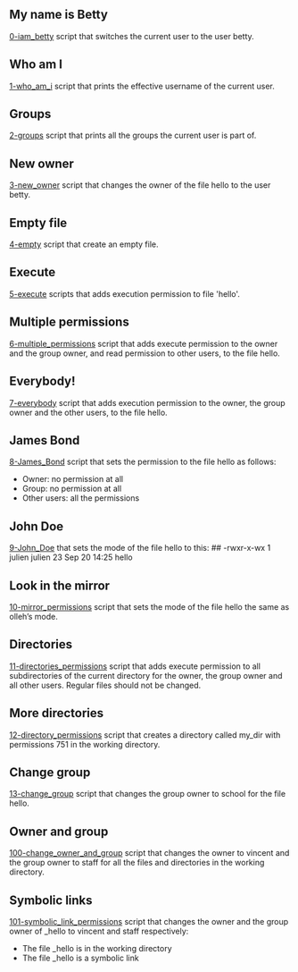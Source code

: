 ## My name is Betty
[0-iam_betty](./0-iam_betty) script that switches the current user to the user betty.
## Who am I
[1-who_am_i](./1-who_am_i) script that prints the effective username of the current user.
## Groups
[2-groups](./2-groups) script that prints all the groups the current user is part of.
## New owner
[3-new_owner](./3-new_owner) script  that changes the owner of the file hello to the user betty.
## Empty file
[4-empty](./4-empty) script that create an empty file.
## Execute
[5-execute](./5-execute) scripts that adds execution permission to file 'hello'.
## Multiple permissions
[6-multiple_permissions](./6-multiple_permissions) script that adds execute permission to the owner and the group owner, and read permission to other users, to the file hello.
## Everybody!
[7-everybody](./7-everybody) script that adds execution permission to the owner, the group owner and the other users, to the file hello.
## James Bond
[8-James_Bond](./8-James_Bond) script that sets the permission to the file hello as follows:
- Owner: no permission at all
- Group: no permission at all
- Other users: all the permissions
## John Doe
[9-John_Doe](./9-John_Doe) that sets the mode of the file hello to this: ## -rwxr-x-wx 1 julien julien 23 Sep 20 14:25 hello
## Look in the mirror
[10-mirror_permissions](./10-mirror_permissions) script that sets the mode of the file hello the same as olleh’s mode.
## Directories
[11-directories_permissions](./11-directories_permissions) script that adds execute permission to all subdirectories of the current directory for the owner, the group owner and all other users. Regular files should not be changed.
## More directories
[12-directory_permissions](./12-directory_permissions) script that creates a directory called my_dir with permissions 751 in the working directory.
## Change group
[13-change_group](./13-change_group) script that changes the group owner to school for the file hello.
## Owner and group
[100-change_owner_and_group](./100-change_owner_and_group) script that changes the owner to vincent and the group owner to staff for all the files and directories in the working directory.
## Symbolic links
[101-symbolic_link_permissions](./101-symbolic_link_permissions) script that changes the owner and the group owner of _hello to vincent and staff respectively:
- The file _hello is in the working directory
- The file _hello is a symbolic link